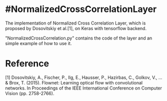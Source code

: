 #NormalizedCrossCorrelationLayer
================================

The implementation of Normalized Cross Correlation Layer, which is proposed by Dosovitskiy et al.[1], on Keras with tensorflow backend. 

"NormalizedCrossCorrelation.py" contains the code of the layer and an simple example of how to use it. 


# Reference
[1] Dosovitskiy, A., Fischer, P., Ilg, E., Hausser, P., Hazirbas, C., Golkov, V., ... & Brox, T. (2015). Flownet: Learning optical flow with convolutional networks. In Proceedings of the IEEE International Conference on Computer Vision (pp. 2758-2766).
